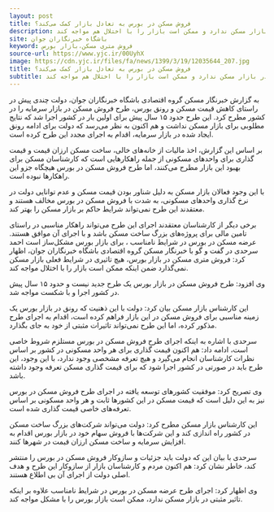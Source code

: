 ```yaml
---
layout: post
title: فروش مسکن در بورس به تعادل بازار کمک می‌کند؟
description: برخی کارشناسان معتقدند فروش مسکن در بورس، تاثیر چندانی در بازار مسکن ندارد و ممکن است بازار را با اختلال هم مواجه کند.
site: باشگاه خبرنگاران جوان
keyword: فروش متری مسکن،بازار بورس
source-url: https://www.yjc.ir/00UyhX 
image: https://cdn.yjc.ir/files/fa/news/1399/3/19/12035644_207.jpg
title: فروش مسکن در بورس به تعادل بازار کمک می‌کند؟
subtitle: برخی کارشناسان معتقدند فروش مسکن در بورس، تاثیر چندانی در بازار مسکن ندارد و ممکن است بازار را با اختلال هم مواجه کند.
---
```

به گزارش خبرنگار مسکن گروه اقتصادی باشگاه خبرنگاران جوان، دولت چندی پیش در راستای کاهش قیمت مسکن و رونق بورس، طرح فروش مسکن در بازار سرمایه را در کشور مطرح کرد. این طرح حدود ۱۵ سال پیش برای اولین بار در کشور اجرا شد که نتایج مطلوبی برای بازار مسکن نداشت و هم اکنون به نظر می‌رسد که دولت برای ادامه رونق ایجاد شده در بازار سرمایه، اقدام به اجرای مجدد این طرح کرده است.

بر اساس این گزارش، اخذ مالیات از خانه‌های خالی، ساخت مسکن ارزان قیمت و قیمت گذاری برای واحد‌های مسکونی از جمله راهکار‌هایی است که کارشناسان  مسکن برای بهبود این بازار مطرح می‌کنند، اما طرح فروش مسکن در بورس هیچگاه جزو این راهکار‌ها نبوده است.

با این وجود فعالان بازار مسکن به دلیل شناور بودن قیمت مسکن و عدم توانایی دولت در نرخ گذاری واحد‌های مسکونی، به شدت با فروش مسکن در بورس مخالف هستند و معتقدند این طرح نمی‌تواند شرایط حاکم بر بازار مسکن را بهتر کند.

برخی دیگر از کارشناسان معتقدند اجرای این طرح می‌تواند راهکار مناسبی در راستای تامین مالی برای پروژه‌های بزرگ ساخت مسکن باشد و با اجرای آن موافق هستند.
عرضه مسکن در بورس در شرایط نامناسب ، برای بازار بورس مشکل‌ساز است
 احمد سرحدی در گفت و گو با خبرنگار مسکن گروه اقتصادی باشگاه خبرنگاران جوان، اظهار کرد: فروش متری مسکن در بازار بورس، هیچ تاثیری در شرایط فعلی بازار مسکن نمی‌گذارد ضمن اینکه ممکن است بازار را با اختلال مواجه کند.

وی افزود: طرح فروش مسکن در بازار بورس یک طرح جدید نیست و حدود ۱۵ سال پیش در کشور اجرا و با شکست مواجه شد.

این کارشناس بازار مسکن بیان کرد: دولت با این ذهنیت که رونق در بازار بورس یک زمینه مناسبی برای فروش مسکن در این بازار فراهم کرده است، اقدام به اجرای طرح مذکور کرده، اما این طرح نمی‌تواند تاثیرات مثبتی از خود به جای بگذارد.

سرحدی با اشاره به اینکه اجرای طرح فروش مسکن در بورس مستلزم شروط خاصی است، ادامه داد: هم اکنون قیمت گذاری برای هر واحد مسکونی در کشور بر اساس نظرات کارشناسان انجام می‌گیرد و هیچ تعرفه مشخصی وجود ندارد، با این وجود، این طرح باید در صورتی در کشور اجرا شود که برای قیمت گذاری مسکن تعرفه وجود داشته باشد.

وی تصریح کرد: موفقیت کشور‌های توسعه یافته در اجرای طرح فروش مسکن در بورس نیز به این دلیل است که قیمت مسکن در این کشور‌ها ثابت و هر واحد مسکونی بر اساس تعرفه‌های خاصی قیمت گذاری شده است.

این کارشناس بازار مسکن مطرح کرد: دولت می‌تواند شرکت‌های بزرگ ساخت مسکن در کشور راه اندازی کند و این شرکت‌ها با فروش سهام خود در بازار بورس اقدام به افزایش سرمایه و ساخت مسکن ارزان قیمت در شهر‌ها کنند.

سرحدی با بیان این که دولت باید جزئیات و سازوکار فروش مسکن در بورس را منتشر کند، خاطر نشان کرد: هم اکنون مردم و کارشناسان بازار از سازوکار این طرح و هدف اصلی دولت از اجرای آن بی اطلاع هستند.

وی اظهار کرد: اجرای طرح عرضه مسکن در بورس در شرایط نامناسب علاوه بر اینکه تاثیر مثبتی در بازار مسکن ندارد، ممکن است بازار بورس را با مشکل مواجه کند.

